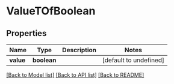 # ValueTOfBoolean

## Properties
Name | Type | Description | Notes
---- | ---- | ----------- | -----
**value** | **boolean** |  | [default to undefined]


[[Back to Model list]](README.md#documentation-for-models) [[Back to API list]](README.md#documentation-for-api-endpoints) [[Back to README]](README.md)
